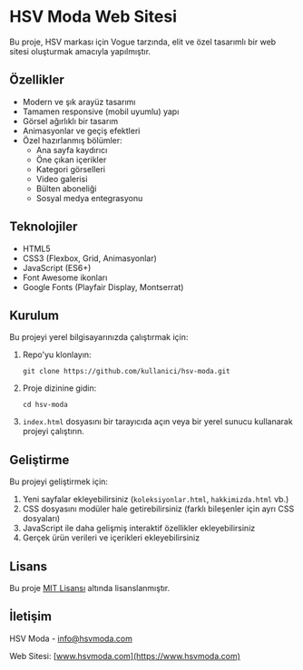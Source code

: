 # HSV Moda Web Sitesi

Bu proje, HSV markası için Vogue tarzında, elit ve özel tasarımlı bir web sitesi oluşturmak amacıyla yapılmıştır.

## Özellikler

- Modern ve şık arayüz tasarımı
- Tamamen responsive (mobil uyumlu) yapı
- Görsel ağırlıklı bir tasarım
- Animasyonlar ve geçiş efektleri
- Özel hazırlanmış bölümler:
  - Ana sayfa kaydırıcı
  - Öne çıkan içerikler
  - Kategori görselleri
  - Video galerisi
  - Bülten aboneliği
  - Sosyal medya entegrasyonu

## Teknolojiler

- HTML5
- CSS3 (Flexbox, Grid, Animasyonlar)
- JavaScript (ES6+)
- Font Awesome ikonları
- Google Fonts (Playfair Display, Montserrat)

## Kurulum

Bu projeyi yerel bilgisayarınızda çalıştırmak için:

1. Repo'yu klonlayın:
   ```
   git clone https://github.com/kullanici/hsv-moda.git
   ```

2. Proje dizinine gidin:
   ```
   cd hsv-moda
   ```

3. `index.html` dosyasını bir tarayıcıda açın veya bir yerel sunucu kullanarak projeyi çalıştırın.

## Geliştirme

Bu projeyi geliştirmek için:

1. Yeni sayfalar ekleyebilirsiniz (`koleksiyonlar.html`, `hakkimizda.html` vb.)
2. CSS dosyasını modüler hale getirebilirsiniz (farklı bileşenler için ayrı CSS dosyaları)
3. JavaScript ile daha gelişmiş interaktif özellikler ekleyebilirsiniz
4. Gerçek ürün verileri ve içerikleri ekleyebilirsiniz

## Lisans

Bu proje [MIT Lisansı](LICENSE) altında lisanslanmıştır.

## İletişim

HSV Moda - [info@hsvmoda.com](mailto:info@hsvmoda.com)

Web Sitesi: [www.hsvmoda.com](https://www.hsvmoda.com) 